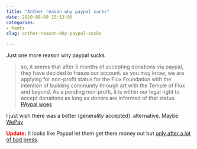 ```yaml
---
title: "Anther reason why paypal sucks"
date: 2010-08-09 15:13:00
categories:
- Rants
slug: anther-reason-why-paypal-sucks

---
```


Just one more reason why paypal sucks
<blockquote>so, it seems that after 5 months of accepting donations via paypal, they have decided to freeze our account. as you may know, we are applying for non-profit status for the Flux Foundation with the intention of building community through art with the Temple of Flux and beyond. As a pending non-profit, it is within our legal right to accept donations as long as donors are informed of that status.
<a href="http://temple2010.org/wordpress/2010/08/09/paypal-woes/">PAypal woes </a></blockquote>
I just wish there was a better (generality accepted)  alternative. Maybe <a href="https://www.wepay.com/">WePay</a>

<strong><span style="color: #ff0000;">Update:</span></strong> It looks like Paypal let them get there money out but <a href="http://www.fastcompany.com/1680570/burning-man-defeat-paypal">only after a lot of bad press</a>.
